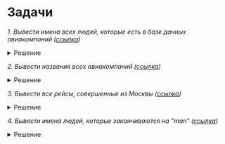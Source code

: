 # Задачи 

*1. Вывести имена всех людей, которые есть в базе данных авиакомпаний ([ссылка](https://sql-academy.org/ru/trainer/tasks/1))*

<details>
<summary>Решение</summary>

``` sql
SELECT name
FROM Passenger
```
</details>

*2. Вывести названия всеx авиакомпаний ([ссылка](https://sql-academy.org/ru/trainer/tasks/2))*

<details>
<summary>Решение</summary>

``` sql
SELECT name
FROM Company;
```
</details>

*3. Вывести все рейсы, совершенные из Москвы ([ссылка](https://sql-academy.org/ru/trainer/tasks/3))*

<details>
<summary>Решение</summary>

``` sql
SELECT *
FROM Trip
WHERE town_from LIKE 'Moscow'
```
</details>

*4. Вывести имена людей, которые заканчиваются на "man" ([ссылка](https://sql-academy.org/ru/trainer/tasks/4))*

<details>
<summary>Решение</summary>

``` sql
SELECT name
FROM Passenger
WHERE name LIKE '%man'
```
</details>

